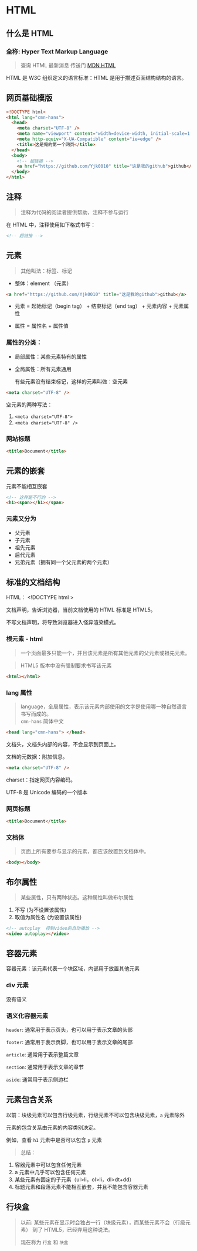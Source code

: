 # HTML

## 什么是 HTML

### 全称: Hyper Text Markup Language

> 查询 <span class="cor-tip">HTML</span> 最新消息 传送门 [MDN HTML](https://developer.mozilla.org/zh-CN/docs/Web/HTML)

HTML 是 W3C 组织定义的语言标准：HTML 是用于描述<span class="cor-in">页面结构</span>结构的语言。

## 网页基础模版

```html
<!DOCTYPE html>
<html lang="cmn-hans">
  <head>
    <meta charset="UTF-8" />
    <meta name="viewport" content="width=device-width, initial-scale=1.0" />
    <meta http-equiv="X-UA-Compatible" content="ie=edge" />
    <title>这是俺的第一个网页</title>
  </head>
  <body>
    <!-- 超链接 -->
    <a href="https://github.com/Yjk0010" title="这是我的github">github</a>
  </body>
</html>
```

## 注释

> 注释为代码的阅读者提供帮助，注释不参与运行

在 HTML 中，注释使用如下格式书写：

```html
<!-- 超链接 -->
```

## 元素

> 其他叫法：标签、标记

- 整体：element （元素）

```html
<a href="https://github.com/Yjk0010" title="这是我的github">github</a>
```

- 元素 = 起始标记（begin tag） + 结束标记（end tag） + 元素内容 + 元素属性

- 属性 = 属性名 + 属性值

### 属性的分类：

- 局部属性：某些元素特有的属性
- 全局属性：所有元素通用

  有些元素没有结束标记，这样的元素叫做：<span class="cor-in">空元素</span>

```html
<meta charset="UTF-8" />
```

空元素的两种写法：

1. `<meta charset="UTF-8">`
2. `<meta charset="UTF-8" />`

### 网站标题

```html
<title>Document</title>
```

## 元素的嵌套

元素不能相互嵌套

```html
<!-- 这样是不行的 -->
<h1><span></h1></span>
```

### 元素又分为

- 父元素
- 子元素
- 祖先元素
- 后代元素
- 兄弟元素（拥有同一个父元素的两个元素）

## 标准的文档结构

HTML： <span class="cor-wa">\<!DOCTYPE <span class="cor-da">html</span>
\></span>

文档声明，告诉浏览器，当前文档使用的 HTML 标准是 HTML5。

不写文档声明，将导致浏览器进入<span class="cor-in">怪异渲染模式。</span>

### 根元素 - html

> 一个页面最多只能一个，并且该元素是所有其他元素的父元素或祖先元素。

> HTML5 版本中没有强制要求书写该元素

```html
<html></html>
```

### lang 属性

> language，全局属性，表示该元素内部使用的文字是使用哪一种自然语言书写而成的。  
> `cmn-hans` <span class="cor-in">简体中文</span>

```html
<head lang="cmn-hans"> </head>
```

文档头，文档头内部的内容，不会显示到页面上。

文档的元数据：附加信息。

```html
<meta charset="UTF-8" />
```

charset：指定网页内容编码。

UTF-8 是 Unicode 编码的一个版本

### 网页标题

```html
<title>Document</title>
```

### 文档体

> 页面上所有要参与显示的元素，都应该放置到文档体中。

```html
<body></body>
```

## 布尔属性

> 某些属性，只有两种状态。这种属性叫做布尔属性

1. 不写 (为不设置该属性)
2. 取值为属性名 (为设置该属性)

```html
<!-- autoplay  控制video的自动播放 -->
<video autoplay></video>
```

## 容器元素

容器元素：该元素代表一个块区域，内部用于放置其他元素

### <span class="cor-tip">div 元素</span>

没有语义

### <span class="cor-tip">语义化容器元素</span>

`header`: 通常用于表示页头，也可以用于表示文章的头部

`footer`: 通常用于表示页脚，也可以用于表示文章的尾部

`article`: 通常用于表示整篇文章

`section`: 通常用于表示文章的章节

`aside`: 通常用于表示侧边栏

## 元素包含关系

以前：块级元素可以包含行级元素，行级元素不可以包含块级元素，`a` 元素除外

元素的包含关系由元素的内容类别决定。

例如，查看 `h1` 元素中是否可以包含 `p` 元素

> 总结：

1. 容器元素中可以包含任何元素
2. a 元素中几乎可以包含任何元素
3. 某些元素有固定的子元素（ul>li，ol>li，dl>dt+dd）
4. 标题元素和段落元素不能相互嵌套，并且不能包含容器元素

## 行块盒

> 以前: 某些元素在显示时会独占一行（块级元素），而某些元素不会（行级元素）
> 到了 HTML5，<span class="cor-da">已经弃用这种说法。</span>
>
> 现在称为 `行盒` 和 `块盒`
